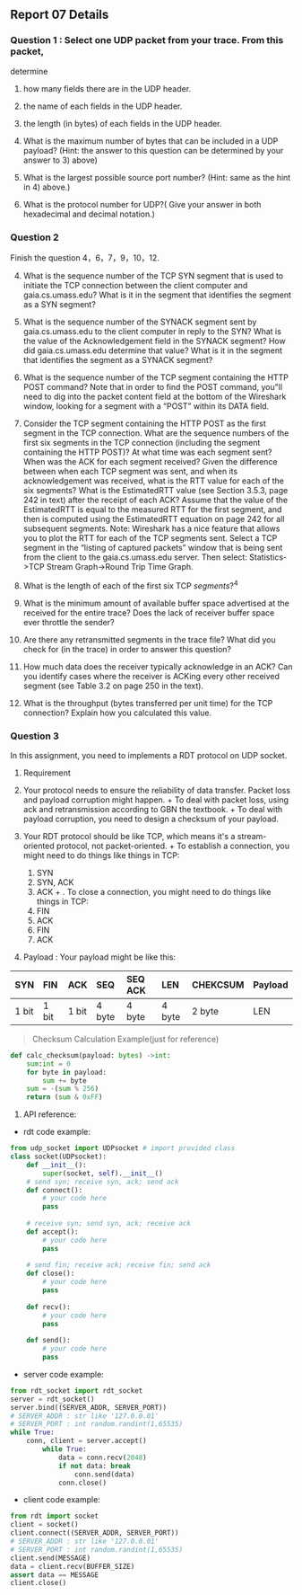 <!--
 * @Github: https://github.com/Certseeds/CS305_Remake
 * @Organization: SUSTech
 * @Author: nanoseeds
 * @Date: 2020-06-28 21:13:35
 * @LastEditors: nanoseeds
 * @LastEditTime: 2020-08-01 15:54:57
 * @License: CC-BY-NC-SA_V4_0 or any later version 
 -->
## Report 07 Details

### Question 1 : Select one UDP packet from your trace. From this packet,

determine

1. how many fields there are in the UDP header.

2. the name of each fields in the UDP header.

3. the length (in bytes) of each fields in the UDP header.

4. What is the maximum number of bytes that can be included in a UDP payload? (Hint: the answer to this question can be determined by your answer to 3) above)

5. What is the largest possible source port number? (Hint: same as the hint in 4) above.)

6. What is the protocol number for UDP?( Give your answer in both hexadecimal and decimal notation.) 

### Question 2

Finish the question 4，6，7，9，10，12.

4. What is the sequence number of the TCP SYN segment that is used to initiate the TCP connection between the client computer and gaia.cs.umass.edu? What is it in the segment that identifies the segment as a SYN segment?

5. What is the sequence number of the SYNACK segment sent by gaia.cs.umass.edu to the client computer in reply to the SYN? What is the value of the Acknowledgement field in the SYNACK segment? How did gaia.cs.umass.edu determine that value? What is it in the segment that identifies the segment as a SYNACK segment?

6. What is the sequence number of the TCP segment containing the HTTP POST command? Note that in order to find the POST command, you"ll need to dig into the packet content field at the bottom of the Wireshark window, looking for a segment with a “POST” within its DATA field.

7. Consider the TCP segment containing the HTTP POST as the first segment in the TCP connection. What are the sequence numbers of the first six segments in the  TCP connection (including the segment containing the HTTP POST)? At what time was each segment sent? When was the ACK for each segment received? Given the difference between when each TCP segment was sent, and when its acknowledgement was received, what is the RTT value for each of the six segments? What is the EstimatedRTT value (see Section 3.5.3, page 242 in text) after the receipt of each ACK? Assume that the value of the EstimatedRTT is equal to the measured RTT for the first segment, and then is computed using the EstimatedRTT equation on page 242 for all subsequent segments.
  Note: Wireshark has a nice feature that allows you to plot the RTT for each of the TCP segments sent. Select a TCP segment in the “listing of captured packets” window that is being sent from the client to the gaia.cs.umass.edu server. Then select: Statistics->TCP Stream Graph->Round Trip Time Graph.

8. What is the length of each of the first six TCP ${segments?}^4$

9. What is the minimum amount of available buffer space advertised at the received for the entire trace? Does the lack of receiver buffer space ever throttle the sender?

10. Are there any retransmitted segments in the trace file? What did you check for (in the trace) in order to answer this question?

11. How much data does the receiver typically acknowledge in an ACK? Can you identify cases where the receiver is ACKing every other received segment (see Table 3.2 on page 250 in the text).

12. What is the throughput (bytes transferred per unit time) for the TCP connection? Explain how you calculated this value.

### Question 3

In this assignment, you need to implements a RDT protocol on UDP socket.
1. Requirement

  1. Your protocol needs to ensure the reliability of data transfer. Packet loss and payload corruption might happen.
    + To deal with packet loss, using ack and retransmission according to GBN the textbook.
    + To deal with payload corruption, you need to design a checksum of your payload.
  2. Your RDT protocol should be like TCP, which means it's a stream-oriented protocol, not packet-oriented.
    +  To establish a connection, you might need to do things like things in TCP:
      1. SYN
      2. SYN, ACK
      3. ACK
    + . To close a connection, you might need to do things like things in TCP:
      1. FIN
      2. ACK
      3. FIN
      4. ACK 
  3. Payload : 
    Your payload might be like this:

| SYN   | FIN   | ACK   | SEQ    | SEQ ACK | LEN    | CHEKCSUM | Payload |
| :---- | :---- | :---- | :----- | :------ | :----- | :------- | :------ |
| 1 bit | 1 bit | 1 bit | 4 byte | 4 byte  | 4 byte | 2 byte   | LEN     |

> Checksum Calculation Example(just for reference)
> 
``` python
def calc_checksum(payload: bytes) ->int:
    sum:int = 0
    for byte in payload:
        sum += byte
    sum = -(sum % 256)
    return (sum & 0xFF)
```

1. API reference:

+ rdt code example:

``` python
from udp_socket import UDPsocket # import provided class
class socket(UDPsocket):
    def __init__():
        super(socket, self).__init__()
    # send syn; receive syn, ack; send ack
    def connect():
        # your code here
        pass
    
    # receive syn; send syn, ack; receive ack
    def accept():
        # your code here
        pass
    
    # send fin; receive ack; receive fin; send ack
    def close():
        # your code here
        pass
    
    def recv():
        # your code here
        pass
    
    def send():
        # your code here
        pass
```

+ server code example:

``` python
from rdt_socket import rdt_socket
server = rdt_socket()
server.bind((SERVER_ADDR, SERVER_PORT))
# SERVER_ADDR : str like '127.0.0.01'
# SERVER_PORT : int random.randint(1,65535)
while True:
    conn, client = server.accept()
        while True:  
            data = conn.recv(2048)
            if not data: break
                conn.send(data)
            conn.close()
```

+ client code example:

``` python
from rdt import socket
client = socket()
client.connect((SERVER_ADDR, SERVER_PORT))
# SERVER_ADDR : str like '127.0.0.01'
# SERVER_PORT : int random.randint(1,65535)
client.send(MESSAGE)
data = client.recv(BUFFER_SIZE)
assert data == MESSAGE
client.close()
```
